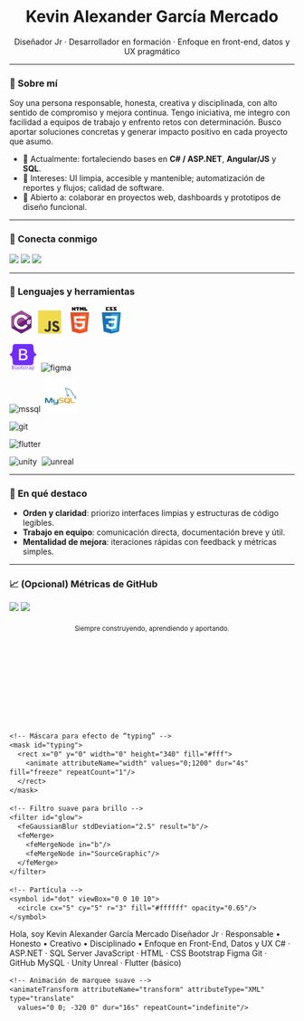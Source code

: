 <!-- Banner opcional
<p align="center">
  <img src="https://images.unsplash.com/photo-1518779578993-ec3579fee39f?q=80&w=1600&auto=format&fit=crop" alt="Tech banner" width="100%" />
</p>
-->

<h1 align="center">Kevin Alexander García Mercado</h1>
<p align="center">
  Diseñador Jr · Desarrollador en formación · Enfoque en front-end, datos y UX pragmático
</p>

---

### 🧭 Sobre mí
Soy una persona responsable, honesta, creativa y disciplinada, con alto sentido de compromiso y mejora continua. Tengo iniciativa, me integro con facilidad a equipos de trabajo y enfrento retos con determinación. Busco aportar soluciones concretas y generar impacto positivo en cada proyecto que asumo.

- 🔭 Actualmente: fortaleciendo bases en **C# / ASP.NET**, **Angular/JS** y **SQL**.  
- 🎯 Intereses: UI limpia, accesible y mantenible; automatización de reportes y flujos; calidad de software.  
- 🤝 Abierto a: colaborar en proyectos web, dashboards y prototipos de diseño funcional.  

---

### 🤝 Conecta conmigo
<p align="left">
  <a href="mailto:kevin.tu.correo@dominio.com"><img src="https://img.shields.io/badge/Email-contacto-0A66C2?style=for-the-badge&logo=gmail&logoColor=white" /></a>
  <a href="https://www.linkedin.com/in/kevin-#tu-usuario" target="_blank"><img src="https://img.shields.io/badge/LinkedIn-kevin--garcia--mercado-0A66C2?style=for-the-badge&logo=linkedin&logoColor=white" /></a>
  <a href="https://github.com/#tu-usuario" target="_blank"><img src="https://img.shields.io/badge/GitHub-#tu--usuario-181717?style=for-the-badge&logo=github&logoColor=white" /></a>
  <!-- Agrega portafolio si lo tienes -->
  <!-- <a href="https://tu-dominio.com" target="_blank"><img src="https://img.shields.io/badge/Portafolio-online-111111?style=for-the-badge&logo=firefox-browser&logoColor=white" /></a> -->
</p>

---

### 🧰 Lenguajes y herramientas
<!-- Íconos: devicon + svgrepo; ajusta según tu stack -->
<p align="left">
  <!-- Lenguajes -->
  <img src="https://raw.githubusercontent.com/devicons/devicon/master/icons/csharp/csharp-original.svg" title="C#" alt="csharp" width="42" height="42"/>&nbsp;
  <img src="https://raw.githubusercontent.com/devicons/devicon/master/icons/javascript/javascript-original.svg" title="JavaScript" alt="javascript" width="42" height="42"/>&nbsp;
  <img src="https://raw.githubusercontent.com/devicons/devicon/master/icons/html5/html5-original-wordmark.svg" title="HTML5" alt="html5" width="48" height="48"/>&nbsp;
  <img src="https://raw.githubusercontent.com/devicons/devicon/master/icons/css3/css3-original-wordmark.svg" title="CSS3" alt="css3" width="48" height="48"/>&nbsp;

  <!-- Frontend / UI -->
  <img src="https://raw.githubusercontent.com/devicons/devicon/master/icons/bootstrap/bootstrap-plain-wordmark.svg" title="Bootstrap" alt="bootstrap" width="48" height="48"/>&nbsp;
  <img src="https://www.vectorlogo.zone/logos/figma/figma-icon.svg" title="Figma" alt="figma" width="42" height="42"/>&nbsp;

  <!-- Backend / Datos -->
  <img src="https://www.svgrepo.com/show/303229/microsoft-sql-server-logo.svg" title="SQL Server" alt="mssql" width="46" height="46"/>&nbsp;
  <img src="https://raw.githubusercontent.com/devicons/devicon/master/icons/mysql/mysql-original-wordmark.svg" title="MySQL" alt="mysql" width="56" height="56"/>&nbsp;

  <!-- Control de versiones -->
  <img src="https://www.vectorlogo.zone/logos/git-scm/git-scm-icon.svg" title="Git" alt="git" width="42" height="42"/>&nbsp;

  <!-- Mobile / Cross -->
  <img src="https://www.vectorlogo.zone/logos/flutterio/flutterio-icon.svg" title="Flutter" alt="flutter" width="42" height="42"/>&nbsp;

  <!-- Game / 3D -->
  <img src="https://www.vectorlogo.zone/logos/unity3d/unity3d-icon.svg" title="Unity" alt="unity" width="42" height="42"/>&nbsp;
  <img src="https://raw.githubusercontent.com/kenangundogan/fontisto/036b7eca71aab1bef8e6a0518f7329f13ed62f6b/icons/svg/brand/unreal-engine.svg" title="Unreal Engine" alt="unreal" width="42" height="42"/>&nbsp;
</p>

---

### 📌 En qué destaco
- **Orden y claridad**: priorizo interfaces limpias y estructuras de código legibles.
- **Trabajo en equipo**: comunicación directa, documentación breve y útil.
- **Mentalidad de mejora**: iteraciones rápidas con feedback y métricas simples.

---

### 📈 (Opcional) Métricas de GitHub
<!-- Cambia #tu-usuario por tu user de GitHub -->
<p align="left">
  <img src="https://github-readme-stats.vercel.app/api?username=#tu-usuario&show_icons=true&hide_title=true&count_private=true" height="150" />
  <img src="https://github-readme-stats.vercel.app/api/top-langs/?username=#tu-usuario&layout=compact" height="150" />
</p>

<!-- Footer breve -->
<p align="center">
  <sub>Siempre construyendo, aprendiendo y aportando.</sub>
</p>

<!-- Banner animado para GitHub README
   - Fondo con gradiente en movimiento
   - Partículas flotantes
   - Texto con efecto "typing"
   - Seguro para GitHub (solo SVG+SMIL)
-->
<svg width="1200" height="340" viewBox="0 0 1200 340" xmlns="http://www.w3.org/2000/svg" role="img" aria-label="Kevin Alexander García Mercado - Diseñador Jr">
  <defs>
    <!-- Gradiente animado -->
    <linearGradient id="g" x1="0%" y1="0%" x2="100%" y2="0%">
      <stop offset="0%"  stop-color="#0ea5e9">
        <animate attributeName="stop-color" values="#0ea5e9;#8b5cf6;#22d3ee;#0ea5e9" dur="12s" repeatCount="indefinite"/>
      </stop>
      <stop offset="100%" stop-color="#22d3ee">
        <animate attributeName="stop-color" values="#22d3ee;#0ea5e9;#8b5cf6;#22d3ee" dur="12s" repeatCount="indefinite"/>
      </stop>
    </linearGradient>

    <!-- Máscara para efecto de “typing” -->
    <mask id="typing">
      <rect x="0" y="0" width="0" height="340" fill="#fff">
        <animate attributeName="width" values="0;1200" dur="4s" fill="freeze" repeatCount="1"/>
      </rect>
    </mask>

    <!-- Filtro suave para brillo -->
    <filter id="glow">
      <feGaussianBlur stdDeviation="2.5" result="b"/>
      <feMerge>
        <feMergeNode in="b"/>
        <feMergeNode in="SourceGraphic"/>
      </feMerge>
    </filter>

    <!-- Partícula -->
    <symbol id="dot" viewBox="0 0 10 10">
      <circle cx="5" cy="5" r="3" fill="#ffffff" opacity="0.65"/>
    </symbol>
  </defs>

  <!-- Fondo -->
  <rect width="1200" height="340" fill="url(#g)"/>

  <!-- Partículas flotantes (duplicables para más densidad) -->
  <g opacity="0.6">
    <use href="#dot" x="100" y="300">
      <animate attributeName="y" values="360;-20" dur="10s" repeatCount="indefinite"/>
      <animate attributeName="x" values="100;140;60;100" dur="12s" repeatCount="indefinite"/>
    </use>
    <use href="#dot" x="250" y="320">
      <animate attributeName="y" values="360;-20" dur="9s" repeatCount="indefinite"/>
      <animate attributeName="x" values="250;220;280;250" dur="11s" repeatCount="indefinite"/>
    </use>
    <use href="#dot" x="430" y="310">
      <animate attributeName="y" values="360;-20" dur="13s" repeatCount="indefinite"/>
      <animate attributeName="x" values="430;470;390;430" dur="10s" repeatCount="indefinite"/>
    </use>
    <use href="#dot" x="620" y="330">
      <animate attributeName="y" values="360;-20" dur="12s" repeatCount="indefinite"/>
      <animate attributeName="x" values="620;680;560;620" dur="14s" repeatCount="indefinite"/>
    </use>
    <use href="#dot" x="860" y="315">
      <animate attributeName="y" values="360;-20" dur="11s" repeatCount="indefinite"/>
      <animate attributeName="x" values="860;820;900;860" dur="13s" repeatCount="indefinite"/>
    </use>
    <use href="#dot" x="1040" y="325">
      <animate attributeName="y" values="360;-20" dur="10.5s" repeatCount="indefinite"/>
      <animate attributeName="x" values="1040;1080;1000;1040" dur="12.5s" repeatCount="indefinite"/>
    </use>
  </g>

  <!-- Título con efecto typing -->
  <g transform="translate(80,125)" filter="url(#glow)">
    <rect x="-10" y="-60" rx="14" ry="14" width="1040" height="120" fill="rgba(0,0,0,0.15)" opacity="0.25"/>
    <g mask="url(#typing)">
      <text x="0" y="0" fill="#fff" font-family="Segoe UI, Roboto, Arial, sans-serif" font-size="44" font-weight="700">
        Hola, soy Kevin Alexander García Mercado
      </text>
    </g>
    <!-- Cursor parpadeando -->
    <rect x="610">
      <animate attributeName="x" values="0;610" dur="4s" fill="freeze" repeatCount="1"/>
    </rect>
    <rect x="610" y="-28" width="2.5" height="40" fill="#fff">
      <animate attributeName="opacity" values="0;1;0" dur="1s" repeatCount="indefinite"/>
    </rect>
  </g>

  <!-- Subtítulo -->
  <g transform="translate(80,185)">
    <text x="0" y="0" fill="#f8fafc" font-family="Segoe UI, Roboto, Arial, sans-serif" font-size="20" opacity="0.95">
      Diseñador Jr · Responsable • Honesto • Creativo • Disciplinado • Enfoque en Front-End, Datos y UX
    </text>
  </g>

  <!-- Línea inferior animada -->
  <rect x="80" y="230" width="1040" height="4" rx="2" fill="#fff" opacity="0.45">
    <animate attributeName="width" values="0;1040" dur="2.2s" fill="freeze" repeatCount="1"/>
  </rect>

  <!-- Chips de stack desplazándose -->
  <g font-family="Segoe UI, Roboto, Arial, sans-serif" font-size="15" fill="#0f172a">
    <g>
      <rect x="0" y="255" rx="10" ry="10" width="190" height="28" fill="#ffffff" opacity="0.9"/>
      <text x="15" y="274">C# · ASP.NET · SQL Server</text>
    </g>
    <g>
      <rect x="210" y="255" rx="10" ry="10" width="160" height="28" fill="#ffffff" opacity="0.9"/>
      <text x="225" y="274">JavaScript · HTML · CSS</text>
    </g>
    <g>
      <rect x="380" y="255" rx="10" ry="10" width="110" height="28" fill="#ffffff" opacity="0.9"/>
      <text x="395" y="274">Bootstrap</text>
    </g>
    <g>
      <rect x="500" y="255" rx="10" ry="10" width="90" height="28" fill="#ffffff" opacity="0.9"/>
      <text x="515" y="274">Figma</text>
    </g>
    <g>
      <rect x="600" y="255" rx="10" ry="10" width="140" height="28" fill="#ffffff" opacity="0.9"/>
      <text x="615" y="274">Git · GitHub</text>
    </g>
    <g>
      <rect x="750" y="255" rx="10" ry="10" width="135" height="28" fill="#ffffff" opacity="0.9"/>
      <text x="765" y="274">MySQL · Unity</text>
    </g>
    <g>
      <rect x="895" y="255" rx="10" ry="10" width="190" height="28" fill="#ffffff" opacity="0.9"/>
      <text x="910" y="274">Unreal · Flutter (básico)</text>
    </g>

    <!-- Animación de marquee suave -->
    <animateTransform attributeName="transform" attributeType="XML" type="translate"
      values="0 0; -320 0" dur="16s" repeatCount="indefinite"/>
  </g>
</svg>

